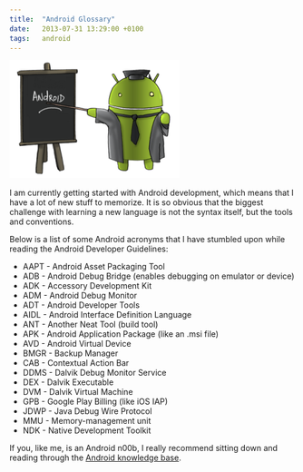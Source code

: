 ```yaml
---
title:  "Android Glossary"
date: 	2013-07-31 13:29:00 +0100
tags: 	android
---
```



![Image of an Android teacher](/assets/blog/2013-08-05-android.png)


I am currently getting started with Android development, which means that I have
a lot of new stuff to memorize. It is so obvious that the biggest challenge with
learning a new language is not the syntax itself, but the tools and conventions.

Below is a list of some Android acronyms that I have stumbled upon while reading
the Android Developer Guidelines:

* AAPT - Android Asset Packaging Tool
* ADB - Android Debug Bridge (enables debugging on emulator or device)
* ADK - Accessory Development Kit
* ADM - Android Debug Monitor
* ADT - Android Developer Tools
* AIDL - Android Interface Definition Language
* ANT - Another Neat Tool (build tool)
* APK - Android Application Package (like an .msi file)
* AVD - Android Virtual Device
* BMGR - Backup Manager
* CAB - Contextual Action Bar
* DDMS - Dalvik Debug Monitor Service
* DEX - Dalvik Executable
* DVM - Dalvik Virtual Machine
* GPB - Google Play Billing (like iOS IAP)
* JDWP - Java Debug Wire Protocol
* MMU - Memory-management unit
* NDK - Native Development Toolkit

If you, like me, is an Android n00b, I really recommend sitting down and reading
through the [Android knowledge base](http://developer.android.com).